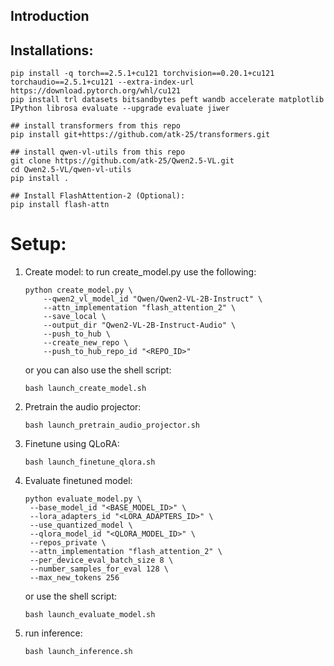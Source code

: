 ## Introduction

## Installations:
```
pip install -q torch==2.5.1+cu121 torchvision==0.20.1+cu121 torchaudio==2.5.1+cu121 --extra-index-url https://download.pytorch.org/whl/cu121
pip install trl datasets bitsandbytes peft wandb accelerate matplotlib IPython librosa evaluate --upgrade evaluate jiwer
```
```
## install transformers from this repo
pip install git+https://github.com/atk-25/transformers.git
```
```
## install qwen-vl-utils from this repo
git clone https://github.com/atk-25/Qwen2.5-VL.git
cd Qwen2.5-VL/qwen-vl-utils
pip install .
```
```
## Install FlashAttention-2 (Optional):
pip install flash-attn
```

# Setup:
1. Create model: to run create_model.py use the following:
   ```
   python create_model.py \
       --qwen2_vl_model_id "Qwen/Qwen2-VL-2B-Instruct" \
       --attn_implementation "flash_attention_2" \
       --save_local \
       --output_dir "Qwen2-VL-2B-Instruct-Audio" \
       --push_to_hub \
       --create_new_repo \
       --push_to_hub_repo_id "<REPO_ID>"
   ```
   or you can also use the shell script:
   ```
   bash launch_create_model.sh
   ```
3. Pretrain the audio projector:
   ```
   bash launch_pretrain_audio_projector.sh
   ```
4. Finetune using QLoRA:
   ```
   bash launch_finetune_qlora.sh
   ```
6. Evaluate finetuned model:
   ```
   python evaluate_model.py \
    --base_model_id "<BASE_MODEL_ID>" \
    --lora_adapters_id "<LORA_ADAPTERS_ID>" \
    --use_quantized_model \
    --qlora_model_id "<QLORA_MODEL_ID>" \
    --repos_private \
    --attn_implementation "flash_attention_2" \
    --per_device_eval_batch_size 8 \
    --number_samples_for_eval 128 \
    --max_new_tokens 256
   ```
   or use the shell script:
   ```
   bash launch_evaluate_model.sh
   ```
8. run inference:
   ```
   bash launch_inference.sh
   ```
